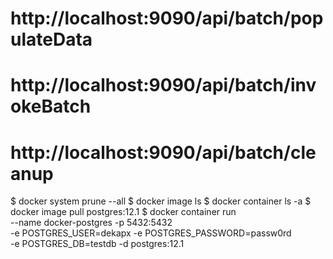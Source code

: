 # http://localhost:9090/api/batch/populateData
# http://localhost:9090/api/batch/invokeBatch
# http://localhost:9090/api/batch/cleanup


$ docker system prune --all
$ docker image ls
$ docker container ls -a
$ docker image pull postgres:12.1
$ docker container run \
    --name docker-postgres -p 5432:5432 \
    -e POSTGRES_USER=dekapx -e POSTGRES_PASSWORD=passw0rd \
    -e POSTGRES_DB=testdb  -d postgres:12.1